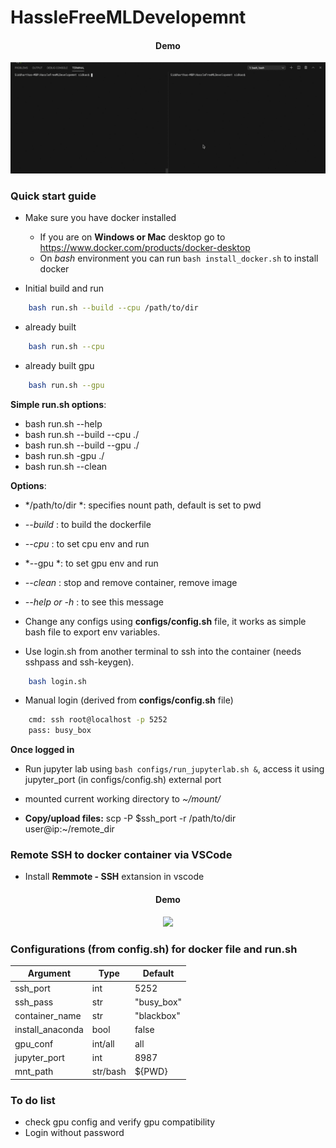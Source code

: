 # HassleFreeMLDevelopemnt

<h4 align="center">Demo</h4>
<p align="center">
    <img src=".content/demo.gif?raw=true" width="700">
</p>

### Quick start guide
- Make sure you have docker installed
    - If you are on **Windows or Mac** desktop go to https://www.docker.com/products/docker-desktop
    - On *bash* environment you can run ```bash install_docker.sh``` to install docker

- Initial build and run
```bash
    bash run.sh --build --cpu /path/to/dir
```
- already built
```bash
    bash run.sh --cpu
```
- already built gpu
```bash
    bash run.sh --gpu
```


**Simple run.sh options**:
- bash run.sh --help
- bash run.sh --build --cpu ./
- bash run.sh --build --gpu ./
- bash run.sh -gpu ./
- bash run.sh --clean

**Options**:
- */path/to/dir *: specifies nount path, default is set to pwd 
- *--build* : to build the dockerfile
- *--cpu* : to set cpu env and run
- *--gpu *: to set gpu env and run
- *--clean* : stop and remove container, remove image
- *--help or -h* : to see this message


- Change any configs using **configs/config.sh** file, it works as simple bash file to export env variables.

- Use login.sh from another terminal to ssh into the container (needs sshpass and ssh-keygen).
```bash
    bash login.sh
```
- Manual login (derived from **configs/config.sh** file)
```bash
    cmd: ssh root@localhost -p 5252
    pass: busy_box
```
**Once logged in**

- Run jupyter lab using ```bash configs/run_jupyterlab.sh &```, access it using jupyter_port (in configs/config.sh) external port

- mounted current working directory to *~/mount/* 

- **Copy/upload files:** scp -P $ssh_port -r /path/to/dir user@ip:~/remote_dir

### Remote SSH to docker container via VSCode
- Install **Remmote - SSH** extansion in vscode
<h4 align="center">Demo</h4>
<p align="center">
    <img src=".content/remote_ssh_vscode.gif?raw=true" width="700">
</p>

### Configurations (from config.sh) for docker file and run.sh

| **Argument**     | **Type** | **Default** |
|------------------|----------|-------------|
| ssh_port         | int      | 5252        |
| ssh_pass         | str      | "busy_box"  |
| container_name   | str      | "blackbox"  |
| install_anaconda | bool     | false       |
| gpu_conf         | int/all  | all         |
| jupyter_port     | int      | 8987        |
| mnt_path         | str/bash | ${PWD}      |

### To do list

- check gpu config and verify gpu compatibility
- Login without password